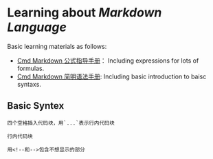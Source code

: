 # Learning about *Markdown Language*

Basic learning materials as follows:
- [Cmd Markdown 公式指导手册](https://www.zybuluo.com/codeep/note/163962)：
Including expressions for lots of formulas.
- [Cmd Markdown 简明语法手册](https://www.zybuluo.com/mdeditor?url=https://www.zybuluo.com/static/editor/md-help.markdown):
Including basic introduction to baisc syntaxs.

## Basic Syntex
    四个空格插入代码块，用`...`表示行内代码块
`行内代码块`

    用<!--和-->包含不想显示的部分

    
